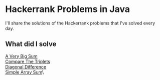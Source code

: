 # Hackerrank Problems in Java
I'll share the solutions of the Hackerrank problems that I've solved every day.

## What did I solve
[A Very Big Sum](/src/aVeryBigSum.java)\
[Compare The Triplets](/src/compareTheTriplets.java)\
[Diagonal Difference](/src/diagonalDifference.java)\
[Simple Array Sum](/src/simpleArraySum.java)\
